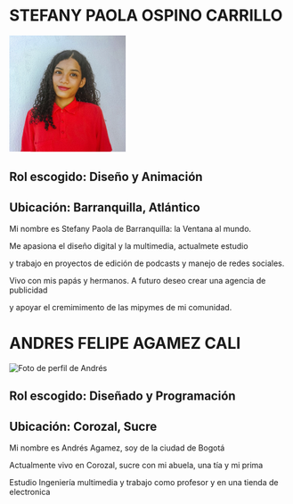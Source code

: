 <h1>STEFANY PAOLA OSPINO CARRILLO</h1>
<img src="Stefany Ospino/foto Stefany.png" alt="Foto de perfil Stefany"/>
<h2>Rol escogido: Diseño y Animación</h2>
<h2>Ubicación: Barranquilla, Atlántico</h2>
<p>Mi nombre es Stefany Paola de Barranquilla: la Ventana al mundo.</p> 
<p>Me apasiona el diseño digital y la multimedia, actualmete estudio</p>
<p>y trabajo en proyectos de edición de podcasts y manejo de redes sociales.</p>
<p>Vivo con mis papás y hermanos. A futuro deseo crear una agencia de publicidad</p>
<p>y apoyar el cremimimento de las mipymes de mi comunidad.</p>

<h1>ANDRES FELIPE AGAMEZ CALI</h1>
<img src="Andres Agamez/Andrés.jpg" alt="Foto de perfil de Andrés" width="350px" height="250"/> 
<h2>Rol escogido: Diseñado y Programación</h2>
<h2>Ubicación: Corozal, Sucre</h2>
<p>Mi nombre es Andrés Agamez, soy de la ciudad de Bogotá</p>
<p>Actualmente vivo en Corozal, sucre con mi abuela, una tía y mi prima</p>
<p>Estudio Ingeniería multimedia y trabajo como profesor y en una tienda de electronica</p>

